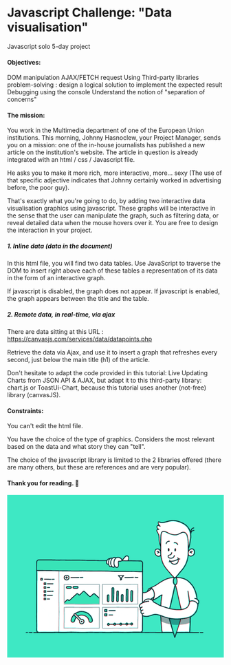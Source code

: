 # Javascript Challenge: "Data visualisation"
Javascript solo 5-day project

#### Objectives: 
DOM manipulation
AJAX/FETCH request
Using Third-party libraries
problem-solving : design a logical solution to implement the expected result
Debugging using the console
Understand the notion of "separation of concerns"

#### The mission:
You work in the Multimedia department of one of the European Union institutions. This morning, Johnny Hasnoclew, your Project Manager, sends you on a mission: one of the in-house journalists has published a new article on the institution's website. The article in question is already integrated with an html / css / Javascript file.

He asks you to make it more rich, more interactive, more... sexy (The use of that specific adjective indicates that Johnny certainly worked in advertising before, the poor guy).

That's exactly what you're going to do, by adding two interactive data visualisation graphics using javascript. These graphs will be interactive in the sense that the user can manipulate the graph, such as filtering data, or reveal detailed data when the mouse hovers over it. You are free to design the interaction in your project.

##### 1. Inline data (data in the document)
In this html file, you will find two data tables. Use JavaScript to traverse the DOM to insert right above each of these tables a representation of its data in the form of an interactive graph.

If javascript is disabled, the graph does not appear. If javascript is enabled, the graph appears between the title and the table.

##### 2. Remote data, in real-time, via ajax
There are data sitting at this URL : https://canvasjs.com/services/data/datapoints.php

Retrieve the data via Ajax, and use it to insert a graph that refreshes every second, just below the main title (h1) of the article.

Don't hesitate to adapt the code provided in this tutorial: Live Updating Charts from JSON API & AJAX, but adapt it to this third-party library: chart.js or ToastUi-Chart, because this tutorial uses another (not-free) library (canvasJS).

#### Constraints:
You can't edit the html file.     

You have the choice of the type of graphics. Considers the most relevant based on the data and what story they can "tell".     

The choice of the javascript library is limited to the 2 libraries offered (there are many others, but these are references and are very popular).     

#### Thank you for reading. :european_post_office: 

![Data visualisation gif](./image/js-2.gif "Data visualisation gif")
